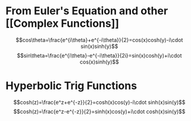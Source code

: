 # From Euler's Equation and other [[Complex Functions]]
$$cos\theta=\frac{e^{i\theta}+e^{-i\theta}}{2}=cos(x)cosh(y)-i\cdot sin(x)sinh(y)$$
$$sin\theta=\frac{e^{i\theta}-e^{-i\theta}}{2i}=sin(x)cosh(y)+i\cdot cos(x)sinh(y)$$
# Hyperbolic Trig Functions
$$cosh(z)=\frac{e^z+e^{-z}}{2}=cosh(x)cos(y)-i\cdot sinh(x)sin(y)$$
$$cosh(z)=\frac{e^z-e^{-z}}{2}=sinh(x)cos(y)+i\cdot cosh(x)sin(y)$$
